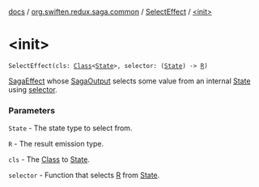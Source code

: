 [docs](../../index.md) / [org.swiften.redux.saga.common](../index.md) / [SelectEffect](index.md) / [&lt;init&gt;](./-init-.md)

# &lt;init&gt;

`SelectEffect(cls: `[`Class`](http://docs.oracle.com/javase/6/docs/api/java/lang/Class.html)`<`[`State`](index.md#State)`>, selector: (`[`State`](index.md#State)`) -> `[`R`](index.md#R)`)`

[SagaEffect](../-saga-effect/index.md) whose [SagaOutput](../-saga-output/index.md) selects some value from an internal [State](index.md#State) using [selector](selector.md).

### Parameters

`State` - The state type to select from.

`R` - The result emission type.

`cls` - The [Class](http://docs.oracle.com/javase/6/docs/api/java/lang/Class.html) to [State](index.md#State).

`selector` - Function that selects [R](index.md#R) from [State](index.md#State).